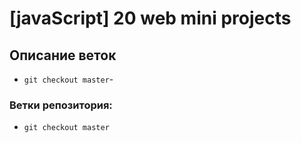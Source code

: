 # [javaScript] 20 web mini projects

## Описание веток

- `git checkout master`-

### Ветки репозитория:

- `git checkout master`
